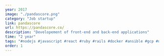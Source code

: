 ```yaml
---
year: 2017
image: "./pandascore.png"
category: "Job startup"
link: pandascore
url: https://pandascore.co/
description: "Developement of front-end and back-end applications"
time: "2 year"
tags: "#nodejs #javascript #react #ruby #rails #docker #ansible #gcp #nginx #haproxy #postgres #redis #cassandra"
order: 1
---
```

